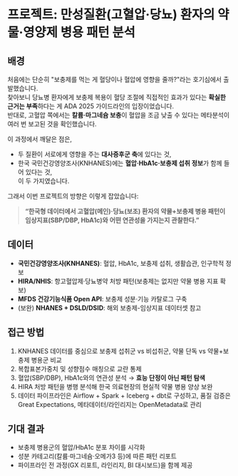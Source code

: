 # 프로젝트: 만성질환(고혈압·당뇨) 환자의 약물·영양제 병용 패턴 분석

## 배경
처음에는 단순히 "보충제를 먹는 게 혈당이나 혈압에 영향을 줄까?"라는 호기심에서 출발했습니다.  
찾아보니 당뇨병 환자에게 보충제 복용이 혈당 조절에 직접적인 효과가 있다는 **확실한 근거는 부족**하다는 게 ADA 2025 가이드라인의 입장이었습니다.  
반대로, 고혈압 쪽에서는 **칼륨·마그네슘 보충**이 혈압을 조금 낮출 수 있다는 메타분석이 여러 번 보고된 것을 확인했습니다.  

이 과정에서 깨달은 점은,  
- 두 질환이 서로에게 영향을 주는 **대사증후군 축**에 있다는 것,  
- 한국 국민건강영양조사(KNHANES)에는 **혈압·HbA1c·보충제 섭취 정보**가 함께 들어 있다는 것,  
이 두 가지였습니다.  

그래서 이번 프로젝트의 방향은 이렇게 잡았습니다:
> **“한국형 데이터에서 고혈압(메인)·당뇨(보조) 환자의 약물+보충제 병용 패턴이 임상지표(SBP/DBP, HbA1c)와 어떤 연관성을 가지는지 관찰한다.”**

## 데이터
- **국민건강영양조사(KNHANES)**: 혈압, HbA1c, 보충제 섭취, 생활습관, 인구학적 정보
- **HIRA/NHIS**: 항고혈압제·당뇨병약 처방 패턴(보충제는 없지만 약물 병용 지표 확보)
- **MFDS 건강기능식품 Open API**: 보충제 성분·기능 카탈로그 구축
- (보완) **NHANES + DSLD/DSID**: 해외 보충제-임상지표 데이터셋 참고

## 접근 방법
1. KNHANES 데이터를 중심으로 보충제 섭취군 vs 비섭취군, 약물 단독 vs 약물+보충제 병용군 비교
2. 복합표본가중치 및 성향점수 매칭으로 교란 통제
3. 혈압(SBP/DBP), HbA1c와의 연관성 분석 → **효능 단정이 아닌 패턴 탐색**
4. HIRA 처방 패턴을 병행 분석해 한국 의료현장의 현실적 약물 병용 양상 보완
5. 데이터 파이프라인은 Airflow + Spark + Iceberg + dbt로 구성하고, 품질 검증은 Great Expectations, 메타데이터/라인리지는 OpenMetadata로 관리

## 기대 결과
- 보충제 병용군의 혈압/HbA1c 분포 차이를 시각화
- 성분 카테고리(칼륨·마그네슘·오메가3 등)에 따른 패턴 리포트
- 파이프라인 전 과정(GX 리포트, 라인리지, BI 대시보드)을 함께 제공
